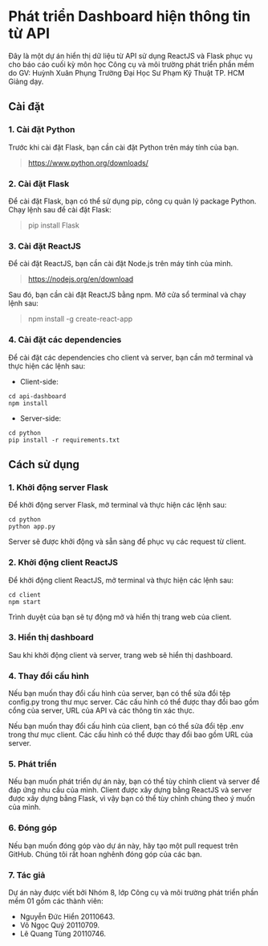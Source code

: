 # Phát triển Dashboard hiện thông tin từ API
Đây là một dự án hiển thị dữ liệu từ API sử dụng ReactJS và Flask phục vụ cho báo cáo cuối kỳ môn học Công cụ và môi trường phát triển phần mềm do GV: Huỳnh Xuân Phụng Trường Đại Học Sư Phạm Kỹ Thuật TP. HCM Giảng dạy.

## Cài đặt
### 1. Cài đặt Python
Trước khi cài đặt Flask, bạn cần cài đặt Python trên máy tính của bạn.
> https://www.python.org/downloads/

### 2. Cài đặt Flask
Để cài đặt Flask, bạn có thể sử dụng pip, công cụ quản lý package Python. Chạy lệnh sau để cài đặt Flask: 
> pip install Flask
### 3. Cài đặt ReactJS
Để cài đặt ReactJS, bạn cần cài đặt Node.js trên máy tính của mình. 
> https://nodejs.org/en/download

Sau đó, bạn cần cài đặt ReactJS bằng npm. Mở cửa sổ terminal và chạy lệnh sau:
>npm install -g create-react-app

### 4. Cài đặt các dependencies
Để cài đặt các dependencies cho client và server, bạn cần mở terminal và thực hiện các lệnh sau:
- Client-side:
```
cd api-dashboard
npm install
```
- Server-side:
``` 
cd python
pip install -r requirements.txt
```
## Cách sử dụng
### 1. Khởi động server Flask
Để khởi động server Flask, mở terminal và thực hiện các lệnh sau:
```
cd python
python app.py
```
Server sẽ được khởi động và sẵn sàng để phục vụ các request từ client.

### 2. Khởi động client ReactJS
Để khởi động client ReactJS, mở terminal và thực hiện các lệnh sau:
```
cd client
npm start
```
Trình duyệt của bạn sẽ tự động mở và hiển thị trang web của client.

### 3. Hiển thị dashboard
Sau khi khởi động client và server, trang web sẽ hiển thị dashboard. 
### 4. Thay đổi cấu hình
Nếu bạn muốn thay đổi cấu hình của server, bạn có thể sửa đổi tệp config.py trong thư mục server. Các cấu hình có thể được thay đổi bao gồm cổng của server, URL của API và các thông tin xác thực.

Nếu bạn muốn thay đổi cấu hình của client, bạn có thể sửa đổi tệp .env trong thư mục client. Các cấu hình có thể được thay đổi bao gồm URL của server.

### 5. Phát triển
Nếu bạn muốn phát triển dự án này, bạn có thể tùy chỉnh client và server để đáp ứng nhu cầu của mình. Client được xây dựng bằng ReactJS và server được xây dựng bằng Flask, vì vậy bạn có thể tùy chỉnh chúng theo ý muốn của mình.

### 6. Đóng góp
Nếu bạn muốn đóng góp vào dự án này, hãy tạo một pull request trên GitHub. Chúng tôi rất hoan nghênh đóng góp của các bạn.

### 7. Tác giả
Dự án này được viết bởi Nhóm 8, lớp Công cụ và môi trường phát triển phần mềm 01 gồm các thành viên:
- Nguyễn Đức Hiển 20110643.
- Võ Ngọc Quý 20110709.
- Lê Quang Tùng 20110746.
